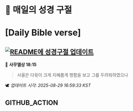 # 🙏 매일의 성경 구절
# [Daily Bible verse]
## [![README에 성경구절 업데이트](https://github.com/DONGSUKA/first_test/actions/workflows/update-readme-bible.yml/badge.svg)](https://github.com/DONGSUKA/first_test/actions/workflows/update-readme-bible.yml)
<!-- START_BIBLE_VERSE -->
📖 **사무엘상 18:15**
> 사울은 다윗이 크게 지혜롭게 행함을 보고 그를 두려워하였으나

🕊️ _업데이트 시각: 2025-08-29 16:59:33 KST_
  <!-- END_BIBLE_VERSE -->
## GITHUB_ACTION
